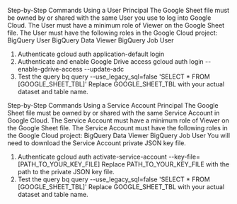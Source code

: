 Step-by-Step Commands Using a User Principal
The Google Sheet file must be owned by or shared with the same User you use to log into Google Cloud.
The User must have a minimum role of Viewer on the Google Sheet file.
The User must have the following roles in the Google Cloud project:
BigQuery User
BigQuery Data Viewer
BigQuery Job User
1. Authenticate
   gcloud auth application-default login
2. Authenticate and enable Google Drive access
   gcloud auth login --enable-gdrive-access --update-adc
3. Test the query
   bq query --use_legacy_sql=false 'SELECT * FROM [GOOGLE_SHEET_TBL]'
   Replace GOOGLE_SHEET_TBL with your actual dataset and table name.

Step-by-Step Commands Using a Service Account Principal
The Google Sheet file must be owned by or shared with the same Service Account in Google Cloud.
The Service Account must have a minimum role of Viewer on the Google Sheet file.
The Service Account must have the following roles in the Google Cloud project:
BigQuery Data Viewer
BigQuery Job User
You will need to download the Service Account private JSON key file.
1. Authenticate
   gcloud auth activate-service-account --key-file=[PATH_TO_YOUR_KEY_FILE]
   Replace PATH_TO_YOUR_KEY_FILE with the path to the private JSON key file.
2. Test the query
   bq query --use_legacy_sql=false 'SELECT * FROM [GOOGLE_SHEET_TBL]'
   Replace GOOGLE_SHEET_TBL with your actual dataset and table name.
